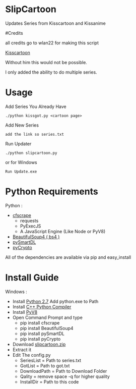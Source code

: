 # SlipCartoon

Updates Series from Kisscartoon and Kissanime

#Credits

all credits go to wlan22 for making this script

[Kisscartoon](https://github.com/wlan222/kisscartoon)

Without him this would not be possible. 

I only added the ability to do multiple series.

# Usage

Add Series You Already Have

```./python kissgot.py <cartoon page> ```

Add New Series

``` add the link so series.txt ```

Run Updater

```./python slipcartoon.py ```

or for Windows

```Run Update.exe ```

# Python Requirements

Python :

* [cfscrape](https://github.com/Anorov/cloudflare-scrape/)
  * requests
  * PyExecJS
  * A JavaScript Engine (Like Node or PyV8)
* [BeautifulSoup4 ( bs4 )](https://pypi.python.org/pypi/beautifulsoup4)
* [pySmartDL](https://pypi.python.org/pypi/pySmartDL/)
* [pyCrypto](https://pypi.python.org/pypi/pycrypto)

All of the dependencies are available via pip and easy_install

# Install Guide

Windows :

* Install [Python 2.7](https://www.python.org/downloads/windows/)
	Add python.exe to Path
* Install [C++ Python Compiler](https://www.microsoft.com/en-us/download/confirmation.aspx?id=44266)
* Install [PyV8](https://code.google.com/archive/p/pyv8/downloads)
* Open Command Prompt and type
	* pip install cfscrape
	* pip install BeautifulSoup4
	* pip install pySmartDL
	* pip install pyCrypto	
* Download [slipcartoon.zip](https://github.com/slipsystem/kisscartoon/archive/master.zip)
* Extract it
* Edit The config.py
    * SeriesList = Path to series.txt
    * GotList = Path to got.txt
    * DownloadPath = Path to Download Folder
    * Qality =  remove space -q for higher quality
    * InstallDir = Path to this code




